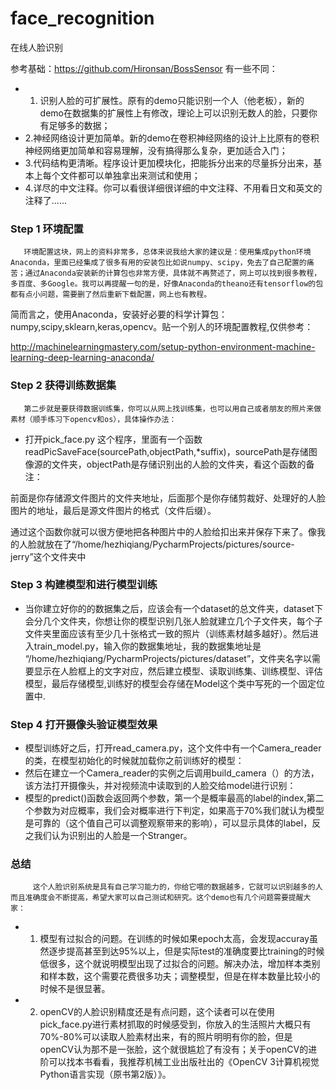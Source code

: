 # face_recognition
在线人脸识别

参考基础：https://github.com/Hironsan/BossSensor 有一些不同：
* 1. 识别人脸的可扩展性。原有的demo只能识别一个人（他老板），新的demo在数据集的扩展性上有修改，理论上可以识别无数人的脸，只要你有足够多的数据；
* 2.神经网络设计更加简单。新的demo在卷积神经网络的设计上比原有的卷积神经网络更加简单和容易理解，没有搞得那么复杂，更加适合入门；
* 3.代码结构更清晰。程序设计更加模块化，把能拆分出来的尽量拆分出来，基本上每个文件都可以单独拿出来测试和使用；
* 4.详尽的中文注释。你可以看很详细很详细的中文注释、不用看日文和英文的注释了......

 

### Step 1  环境配置
       环境配置这块，网上的资料非常多，总体来说我给大家的建议是：使用集成python环境  Anaconda，里面已经集成了很多有用的安装包比如说numpy、scipy，免去了自己配置的痛苦；通过Anaconda安装新的计算包也非常方便，具体就不再赘述了，网上可以找到很多教程，多百度、多Google。我可以再提醒一句的是，好像Anaconda的theano还有tensorflow的包都有点小问题，需要删了然后重新下载配置，网上也有教程。

简而言之，使用Anaconda，安装好必要的科学计算包：numpy,scipy,sklearn,keras,opencv。贴一个别人的环境配置教程,仅供参考：

http://machinelearningmastery.com/setup-python-environment-machine-learning-deep-learning-anaconda/

### Step 2 获得训练数据集
       第二步就是要获得数据训练集，你可以从网上找训练集，也可以用自己或者朋友的照片来做素材（顺手练习下opencv和os），具体操作办法：

* 打开pick_face.py 这个程序，里面有一个函数readPicSaveFace(sourcePath,objectPath,*suffix)，sourcePath是存储图像源的文件夹，objectPath是存储识别出的人脸的文件夹，看这个函数的备注：

前面是你存储源文件图片的文件夹地址，后面那个是你存储剪裁好、处理好的人脸图片的地址，最后是源文件图片的格式（文件后缀）。

通过这个函数你就可以很方便地把各种图片中的人脸给扣出来并保存下来了。像我的人脸就放在了“/home/hezhiqiang/PycharmProjects/pictures/source-jerry”这个文件夹中

### Step 3 构建模型和进行模型训练
* 当你建立好你的的数据集之后，应该会有一个dataset的总文件夹，dataset下会分几个文件夹，你想让你的模型识别几张人脸就建立几个子文件夹，每个子文件夹里面应该有至少几十张格式一致的照片（训练素材越多越好）。然后进入train_model.py，输入你的数据集地址，我的数据集地址是 “/home/hezhiqiang/PycharmProjects/pictures/dataset”，文件夹名字以需要显示在人脸框上的文字对应，然后建立模型、读取训练集、训练模型、评估模型，最后存储模型,训练好的模型会存储在Model这个类中写死的一个固定位置中.

### Step 4 打开摄像头验证模型效果
* 模型训练好之后，打开read_camera.py，这个文件中有一个Camera_reader的类，在模型初始化的时候就加载你之前训练好的模型：
* 然后在建立一个Camera_reader的实例之后调用build_camera（）的方法，该方法打开摄像头，并对视频流中读取到的人脸交给model进行识别：
* 模型的predict()函数会返回两个参数，第一个是概率最高的label的index,第二个参数为对应概率，我们会对概率进行下判定，如果高于70%我们就认为模型是可靠的（这个值自己可以调整观察带来的影响），可以显示具体的label，反之我们认为识别出的人脸是一个Stranger。

### 总结
         这个人脸识别系统是具有自己学习能力的，你给它喂的数据越多，它就可以识别越多的人而且准确度会不断提高，希望大家可以自己测试和研究。这个demo也有几个问题需要提醒大家：
* 1. 模型有过拟合的问题。在训练的时候如果epoch太高，会发现accuray虽然逐步提高甚至到达95%以上，但是实际test的准确度要比training的时候低很多，这个就说明模型出现了过拟合的问题。解决办法，增加样本类别和样本数，这个需要花费很多功夫；调整模型，但是在样本数量比较小的时候不是很显著。
* 2. openCV的人脸识别精度还是有点问题，这个读者可以在使用pick_face.py进行素材抓取的时候感受到，你放入的生活照片大概只有70%-80%可以读取人脸素材出来，有的照片明明有你的脸，但是openCV认为那不是一张脸，这个就很尴尬了有没有；关于openCV的进阶可以找本书看看，我推荐机械工业出版社出的《OpenCV 3计算机视觉Python语言实现（原书第2版）》。

